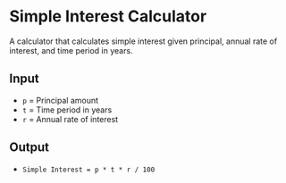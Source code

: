# Simple Interest Calculator
A calculator that calculates simple interest given principal, annual rate of interest, and time period in years.

## Input
- `p` = Principal amount  
- `t` = Time period in years  
- `r` = Annual rate of interest  

## Output
- `Simple Interest = p * t * r / 100`
